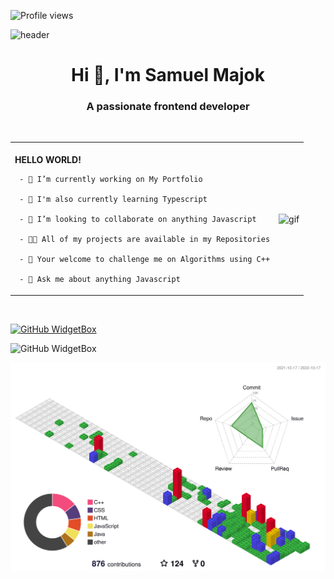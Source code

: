 ![Profile views](https://gpvc.arturio.dev/samuel-ma) 

![header](https://capsule-render.vercel.app/api?type=waving&color=0:1870d5,35:1aa7ec,100:4adede&height=350&section=header&text=SoniQ%20&fontColor=000138&animation=twinkling&fontSize=90&descAlignY=40)

<h1 align="center">Hi 👋, I'm Samuel Majok</h1>

<h3 align="center">A passionate frontend developer</h3>

<br>
<table border="0">
 <tr>
    <td>
     <br>
     <strong>HELLO WORLD!</strong>
     
     - 🔭 I’m currently working on My Portfolio

     - 🌱 I'm also currently learning Typescript

     - 👯 I’m looking to collaborate on anything Javascript

     - 👨‍💻 All of my projects are available in my Repositories

     - 📝 Your welcome to challenge me on Algorithms using C++

     - 💬 Ask me about anything Javascript  
     
   <td>
      <img width="375" align="center" alt="gif" src="https://i.pinimg.com/originals/7e/6c/9a/7e6c9aaa92780d1674141ed2e30faab3.gif">
   </td>  
 </tr>  
</table>
<br>


[![GitHub WidgetBox](https://github-widgetbox.vercel.app/api/profile?username=samuel-ma&data=followers,repositories,stars,commits)](https://github.com/samuel-ma/github-widgetbox)

![GitHub WidgetBox](https://github-widgetbox.vercel.app/api/skills?names=ts,css,markdown,python,json,cpp,c,html,java,xml,js,mysql,sass,kotlin)

![](./profile-3d-contrib/profile-gitblock.svg)






